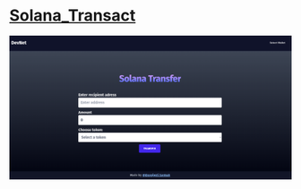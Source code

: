 # [Solana_Transact](https://transfer-solana.vercel.app/)

![image](https://github.com/Deepjyoti-Sarmah/Solana_Transact/blob/master/img/Screenshot%20from%202023-04-22%2014-19-26.png)
